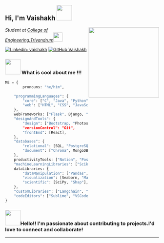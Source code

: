 <h2> Hi, I'm Vaishakh <img src="https://media.giphy.com/media/mGcNjsfWAjY5AEZNw6/giphy.gif" width="50"></h2>
<img align='right' src="https://media.giphy.com/media/ieyl9zmCjO4b4t6qoY/giphy.gif" width="230">
<p><em>Student at <a href="https://www.cet.ac.in/">College of Engineering,Trivandrum</a><img src="https://media.giphy.com/media/fYSnHlufseco8Fh93Z/giphy.gif" width="30"></br>
</em></p>

[![Linkedin: vaishakh](https://img.shields.io/badge/-vaishakh-blue?style=flat-square&logo=Linkedin&logoColor=white&link=https://www.linkedin.com/in/vaishakh/)](https://www.linkedin.com/in/vaishakh-m-561a5523a/)
[![GitHub Vaishakh](https://img.shields.io/github/followers/vaishakhRaveendran?label=follow&style=social)](https://github.com/vaishakhRaveendran)



### <img src="https://media.giphy.com/media/VgCDAzcKvsR6OM0uWg/giphy.gif" width="50">  What is cool about me !!!

```python
ME = {
        pronouns: "he/him",
    
    "programmingLanguages": {
        "core": ["C", "Java", "Python"],
        "web": ["HTML", "CSS", "JavaScript"],
    },
    webFrameworks: ["Flask", Django, "Node.js"],
    "designAndTools": {
        "design": ["Bootstrap, "Photoshop","Davinci"],
        "versionControl": "Git",
        "frontEnd": [React],
    },
    "databases": {
        "relational": [SQL, "PostgreSQL"],
        "document": ["Chroma", MongoDB],
    },
    productivityTools: ["Notion", "Postman", Poetry],
    "machineLearningLibraries": ["Scikit-learn", "Tensorflow"],
    dataLibraries: {
        "dataManipulation": ["Pandas", "NumPy"],
        "visualization": [Seaborn, "Matplotlib"],
        "scientific": [SciPy, "Shap"],
    },
    "customLibraries": ["Langchain", "LlamaIndex", "JQuery"],
    "codeEditors": ["Sublime", "VSCode", "PyCharm"],
}

```
### <img src="https://media.giphy.com/media/eGmgF0V90QIgpMv4WQ/giphy.gif" width="50">Hello!! I'm passionate about contributing to projects.I'd love to connect and collaborate!

---
